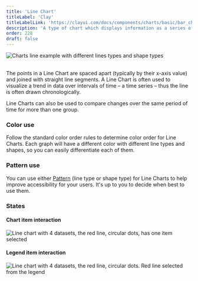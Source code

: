 ```yaml
---
title: 'Line Chart'
titleLabel: 'Clay'
titleLabelLink: 'https://clayui.com/docs/components/charts/basic/bar_chart.html'
description: 'A type of chart which displays information as a series of data points connected by straight line segments.'
order: 228
draft: false
---
```


![Charts line example with different lines types and shape types](/images/lexicon/ChartLineAndShapeExample1.png)
<br/>
<br/>

The points in a Line Chart are spaced apart (typically by their x-axis value) and joined with straight line segments. A Line Chart is often used to visualize a trend in data over intervals of time – a time series – thus the line is often drawn chronologically.

Line Charts can also be used to compare changes over the same period of time for more than one group.

### Color use

Follow the standard color order rules to determine color order for Line Charts. Each graph will have a different color with different line types and shapes, so you can easily differentiate each of them.

### Pattern use

You can use either [Pattern](./../) (line type or shape type) for Line Charts to help improve accessibility for your users. It's up to you to decide when best to use them.

### States

#### Chart item interaction

![Line chart with 4 datasets, the red line, circular dots, has one item selected](/images/lexicon/ChartLineItemSel.png)

#### Legend item interaction

![Line chart with 4 datasets, the red line, circular dots. Red line selected from the legend](/images/lexicon/ChartLineLegendSel.png)
